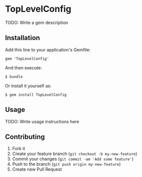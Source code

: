 # TopLevelConfig

TODO: Write a gem description

## Installation

Add this line to your application's Gemfile:

    gem 'TopLevelConfig'

And then execute:

    $ bundle

Or install it yourself as:

    $ gem install TopLevelConfig

## Usage

TODO: Write usage instructions here

## Contributing

1. Fork it
2. Create your feature branch (`git checkout -b my-new-feature`)
3. Commit your changes (`git commit -am 'Add some feature'`)
4. Push to the branch (`git push origin my-new-feature`)
5. Create new Pull Request
